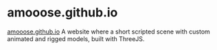 # amooose.github.io
[amooose.github.io](amooose.github.io)
A website where a short scripted scene with custom animated and rigged models, built with ThreeJS.
